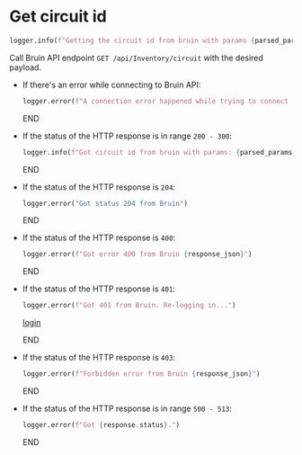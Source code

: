 # Get circuit id

```python
logger.info(f"Getting the circuit id from bruin with params {parsed_params}")
```

Call Bruin API endpoint `GET /api/Inventory/circuit` with the desired payload.

* If there's an error while connecting to Bruin API:
  ```python
  logger.error(f"A connection error happened while trying to connect to Bruin API -> {e}")
  ```
  END

* If the status of the HTTP response is in range `200 - 300`:
  ```python
  logger.info(f"Got circuit id from bruin with params: {parsed_params}")
  ```
  END
 
* If the status of the HTTP response is `204`:
  ```python
  logger.error("Got status 204 from Bruin")
  ```
  END

* If the status of the HTTP response is `400`:
  ```python
  logger.error(f"Got error 400 from Bruin {response_json}")
  ```
  END

* If the status of the HTTP response is `401`:
    ```python
    logger.error(f"Got 401 from Bruin. Re-logging in...")
    ```
    [login](../../clients/bruin_client/login.md)

    END

* If the status of the HTTP response is `403`:
  ```python
  logger.error(f"Forbidden error from Bruin {response_json}")
  ```
  END
 
* If the status of the HTTP response is in range `500 - 513`:
  ```python
  logger.error(f"Got {response.status}.")
  ```
  END